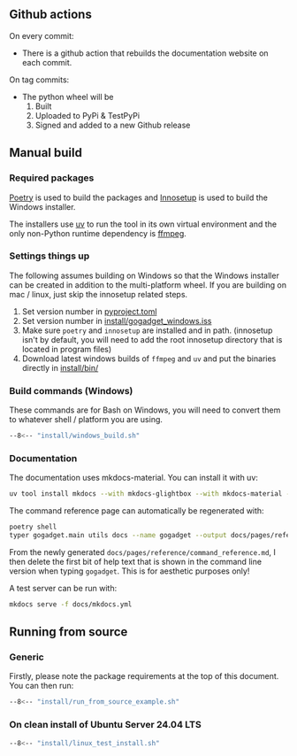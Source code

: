 ## Github actions

On every commit:

- There is a github action that rebuilds the documentation website on each commit.

On tag commits:

- The python wheel will be
  1. Built
  2. Uploaded to PyPi & TestPyPi
  3. Signed and added to a new Github release

## Manual build

### Required packages

[Poetry](https://python-poetry.org) is used to build the packages and [Innosetup](https://jrsoftware.org/isinfo.php) is used to build the Windows installer.

The installers use [uv](https://docs.astral.sh/uv/) to run the tool in its own virtual environment and the only non-Python runtime dependency is [ffmpeg](https://ffmpeg.org).

### Settings things up

The following assumes building on Windows so that the Windows installer can be created in addition to the multi-platform wheel. If you are building on mac / linux, just skip the innosetup related steps.

1. Set version number in [pyproject.toml](https://github.com/jonathanfox5/gogadget/blob/main/pyproject.toml)
2. Set version number in [install/gogadget_windows.iss](https://github.com/jonathanfox5/gogadget/blob/main/install/gogadget_windows.iss)
3. Make sure `poetry` and `innosetup` are installed and in path. (innosetup isn't by default, you will need to add the root innosetup directory that is located in program files)
4. Download latest windows builds of `ffmpeg` and `uv` and put the binaries directly in [install/bin/](https://github.com/jonathanfox5/gogadget/tree/main/install/bin/)

### Build commands (Windows)

These commands are for Bash on Windows, you will need to convert them to whatever shell / platform you are using.

```sh title="install/windows_build.sh"
--8<-- "install/windows_build.sh"
```

### Documentation

The documentation uses mkdocs-material. You can install it with uv:

```sh
uv tool install mkdocs --with mkdocs-glightbox --with mkdocs-material --with mdx-truly-sane-lists --with mkdocs-minify-plugin
```

The command reference page can automatically be regenerated with:

```sh
poetry shell
typer gogadget.main utils docs --name gogadget --output docs/pages/reference/command_reference.md
```

From the newly generated `docs/pages/reference/command_reference.md`, I then delete the first bit of help text that is shown in the command line version when typing `gogadget`. This is for aesthetic purposes only!

A test server can be run with:

```sh
mkdocs serve -f docs/mkdocs.yml
```

## Running from source

### Generic

Firstly, please note the package requirements at the top of this document. You can then run:

```sh title="install/run_from_source_example.sh"
--8<-- "install/run_from_source_example.sh"
```

### On clean install of Ubuntu Server 24.04 LTS

```sh title="install/linux_test_install.sh"
--8<-- "install/linux_test_install.sh"
```

